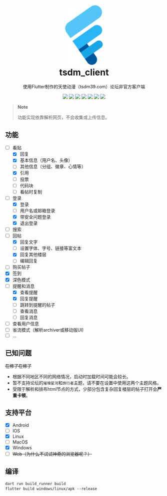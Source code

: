 <h1 align="center">
    <a href="https://github.com/realth000/tsdm_client/">
        <img src="./assets/images/tsdm_client.svg" width="120px">
    </a>
    <br>
    tsdm_client
</h1>

<p align="center">
使用Flutter制作的天使动漫（tsdm39.com）论坛非官方客户端
</p>

<p align="center">
  <a href="https://github.com/realth000/tsdm_client/releases"><img src="https://img.shields.io/badge/-Android-19A6E6?logo=android&logoColor=f0f0f0"></a>
  <a href="https://github.com/realth000/tsdm_client/releases"><img src="https://img.shields.io/badge/-Linux-19A6E6?&logo=Linux&logoColor=f0f0f0"></a>
  <a href="https://github.com/realth000/tsdm_client/releases"><img src="https://img.shields.io/badge/-Windows-19A6E6?&logo=Windows&logoColor=f0f0f0"></a>
  <a href="https://flutter.dev/"><img src="https://img.shields.io/badge/Flutter-3.16-19A6E6?logo=flutter"></a>
  <a href="https://github.com/realth000/tsdm_client/blob/master/LICENSE"><img src="https://img.shields.io/github/license/realth000/tsdm_client"></a>
  <a href="https://app.codacy.com/gh/realth000/tsdm_client/dashboard?utm_source=gh&utm_medium=referral&utm_content=&utm_campaign=Badge_grade"><img src="https://app.codacy.com/project/badge/Grade/28ffb16db1ba4d8a943d9feba3a402b3"></a>
  <a href="https://github.com/realth000/tsdm_client/actions"><img src="https://img.shields.io/github/actions/workflow/status/realth000/tsdm_client/test_build.yml?label=build"/></a>
</p>

> **Note**
>
> 功能实现依靠解析网页，不会收集或上传信息。

## 功能

* [ ] 看贴
  * [x] 回复
  * [x] 基本信息（用户名、头像）
  * [ ] 其他信息（分组、徽章、心情等）
  * [x] 引用
  * [ ] 投票
  * [ ] 代码块
  * [ ] 看帖时复制
* [ ] 登录
  * [x] 登录
  * [ ] 用户名或邮箱登录
  * [x] 带安全问题登录
  * [x] 退出登录
* [ ] 搜索
* [ ] 回帖
  * [x] 回复文字
  * [ ] 设置字体、字号、链接等富文本
  * [x] 回复其他楼层
  * [ ] 编辑回复
* [ ] 购买帖子
* [x] 签到
* [x] 深色模式
* [ ] 提醒和消息
  * [x] 查看提醒
  * [x] 回复提醒
  * [ ] 跳转到提醒的帖子
  * [ ] 查看消息
  * [ ] 回复消息
* [ ] 查看用户信息
* [ ] 省流模式（解析archiver或移动版UI)
* [ ] ...

## 已知问题

~~在修了在修了~~

* 根据不同地区不同的网络情况，启动时加载时间可能会较长。
* 暂不支持论坛的`璀璨星河`和`旅行者`主题，请不要在设置中使用这两个主题风格。
* 受限于解析和排布html节点的方式，少部分包含复杂回复楼层的帖子打开会**严重卡顿**。

## 支持平台

* [x] Android
* [ ] IOS
* [x] Linux
* [ ] MacOS
* [x] Windows
* [ ] ~~Web（为什么不试试神奇的浏览器呢？）~~

## 编译

``` shell
dart run build_runner build
flutter build windows/linux/apk --release
```
